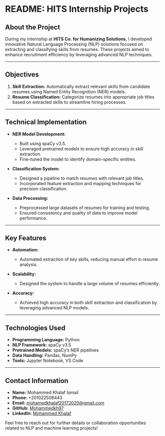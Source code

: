# README: HITS Internship Projects

## About the Project

During my internship at **HITS Co. for Humanizing Solutions**, I developed innovative Natural Language Processing (NLP) solutions focused on extracting and classifying skills from resumes. These projects aimed to enhance recruitment efficiency by leveraging advanced NLP techniques.

---

## Objectives

1. **Skill Extraction:** Automatically extract relevant skills from candidate resumes using Named Entity Recognition (NER) models.
2. **Resume Classification:** Categorize resumes into appropriate job titles based on extracted skills to streamline hiring processes.

---

## Technical Implementation

- **NER Model Development:**
  - Built using spaCy v3.5.
  - Leveraged pretrained models to ensure high accuracy in skill extraction.
  - Fine-tuned the model to identify domain-specific entities.

- **Classification System:**
  - Designed a pipeline to match resumes with relevant job titles.
  - Incorporated feature extraction and mapping techniques for precision classification.

- **Data Processing:**
  - Preprocessed large datasets of resumes for training and testing.
  - Ensured consistency and quality of data to improve model performance.

---

## Key Features

- **Automation:**
  - Automated extraction of key skills, reducing manual effort in resume analysis.

- **Scalability:**
  - Designed the system to handle a large volume of resumes efficiently.

- **Accuracy:**
  - Achieved high accuracy in both skill extraction and classification by leveraging advanced NLP models.

---

## Technologies Used

- **Programming Language:** Python
- **NLP Framework:** spaCy v3.5
- **Pretrained Models:** spaCy’s NER pipelines
- **Data Handling:** Pandas, NumPy
- **Tools:** Jupyter Notebook, VS Code

---

## Contact Information

- **Name:** Mohammed Khalaf Ismail  
- **Phone:** +201022508443  
- **Email:** mohamedkhalaf20172020@gmail.com  
- **GitHub:** [Mohammedkh97](https://github.com/Mohammedkh97)  
- **LinkedIn:** [Mohammed Khalaf](https://www.linkedin.com/in/mohammed-khalaf97/)  

Feel free to reach out for further details or collaboration opportunities related to NLP and machine learning projects!
